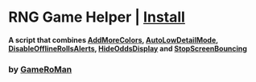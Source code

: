 # RNG Game Helper | [Install](https://github.com/GameRoMan/wildwest/raw/refs/heads/main/rng_game/mod/index.user.js)

#### A script that combines [AddMoreColors](https://github.com/GameRoMan/wildwest/blob/main/rng_game/AddMoreColors), [AutoLowDetailMode](https://github.com/GameRoMan/wildwest/blob/main/rng_game/AutoLowDetailMode), [DisableOfflineRollsAlerts](https://github.com/GameRoMan/wildwest/blob/main/rng_game/DisableOfflineRollsAlerts), [HideOddsDisplay](https://github.com/GameRoMan/wildwest/blob/main/rng_game/HideOddsDisplay) and [StopScreenBouncing](https://github.com/GameRoMan/wildwest/blob/main/rng_game/StopScreenBouncing)

### by [GameRoMan](https://github.com/GameRoMan)
